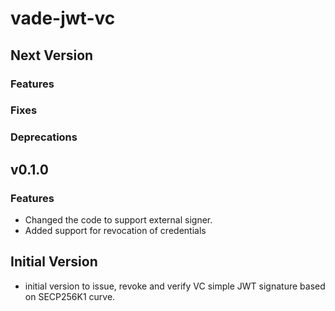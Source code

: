 # vade-jwt-vc

## Next Version

### Features

### Fixes

### Deprecations

## v0.1.0

### Features

- Changed the code to support external signer.
- Added support for revocation of credentials

## Initial Version

- initial version to issue, revoke and verify VC simple JWT signature based on SECP256K1 curve.
